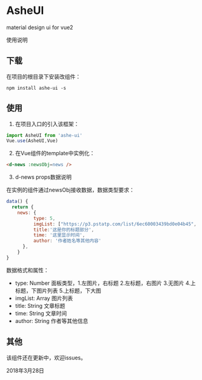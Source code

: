 # AsheUI
material design ui for vue2

使用说明
## 下载
在项目的根目录下安装改组件：

```npm
npm install ashe-ui -s
```

## 使用
1. 在项目入口的引入该框架：

```javascript
import AsheUI from 'ashe-ui'
Vue.use(AsheUI,Vue)
```

2. 在Vue组件的template中实例化：

```html 
<d-news :newsObj=news />
```

3. d-news props数据说明

在实例的组件通过newsObj接收数据，数据类型要求：
```javascript
data() {
  return {
    news: {
          type: 5,
          imgList: ["https://p3.pstatp.com/list/6ec60003439bd0e04b45", "https://p3.pstatp.com/list/6ec60003439bd0e04b45", "https://p3.pstatp.com/list/6ec60003439bd0e04b45"],
          title:'这是你的标题部分',
          time: '这里显示时间',
          author: '作者姓名等其他内容'
      },
    }
}
```

数据格式和属性：

- type: Number 面板类型，1.左图片，右标题 2.左标题，右图片 3.无图片 4.上标题，下图片列表 5.上标题，下大图
- imgList: Array 图片列表
- title: String 文章标题
- time: String 文章时间
- author: String 作者等其他信息

## 其他

该组件还在更新中，欢迎issues。

2018年3月28日
